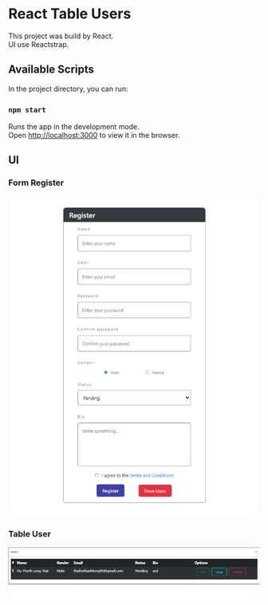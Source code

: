 # React Table Users

This project was build by React.\
UI use Reactstrap.

## Available Scripts

In the project directory, you can run:

### `npm start`

Runs the app in the development mode.\
Open [http://localhost:3000](http://localhost:3000) to view it in the browser.

## UI

### Form Register

![Register](./src/images/form-user-register.png)

### Table User

![Table](./src/images/table-user.png)

